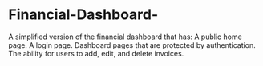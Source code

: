 # Financial-Dashboard-
A simplified version of the financial dashboard that has:  A public home page. A login page. Dashboard pages that are protected by authentication. The ability for users to add, edit, and delete invoices.
